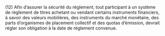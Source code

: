 (12) Afin d’assurer la sécurité du règlement, tout participant à un système de règlement de titres achetant ou vendant certains instruments financiers, à savoir des valeurs mobilières, des instruments du marché monétaire, des parts d’organismes de placement collectif et des quotas d’émission, devrait régler son obligation à la date de règlement convenue.